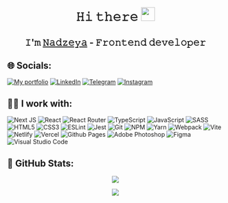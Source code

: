 <h1 align="center">𝙷𝚒 𝚝𝚑𝚎𝚛𝚎 <img src="https://github.com/blackcater/blackcater/raw/main/images/Hi.gif" height="32"/></h1>  
<h2 align="center">𝙸'𝚖 <a href="https://main--peaceful-banoffee-591107.netlify.app/" target="_blank">𝙽𝚊𝚍𝚣𝚎𝚢𝚊</a> -  𝙵𝚛𝚘𝚗𝚝𝚎𝚗𝚍 𝚍𝚎𝚟𝚎𝚕𝚘𝚙𝚎𝚛 </h2>

## 🌐 Socials:
[![My portfolio](https://img.shields.io/badge/Portfolio-%23000000.svg?style=for-the-badge&logo=firefox&logoColor=#FF7139)](https://main--peaceful-banoffee-591107.netlify.app/) [![LinkedIn](https://img.shields.io/badge/linkedin-%230077B5.svg?style=for-the-badge&logo=linkedin&logoColor=white)](https://www.linkedin.com/in/nadzeya-birukova/) [![Telegram](https://img.shields.io/badge/Telegram-2CA5E0?style=for-the-badge&logo=telegram&logoColor=white)](https://t.me/BirukovaNadzeya) [![Instagram](https://img.shields.io/badge/Instagram-%23E4405F.svg?style=for-the-badge&logo=Instagram&logoColor=white)](https://instagram.com/nadzeyka_.96)

## 👩‍💻 I work with:
![Next JS](https://img.shields.io/badge/Next-black?style=for-the-badge&logo=next.js&logoColor=white)  ![React](https://img.shields.io/badge/react-%2320232a.svg?style=for-the-badge&logo=react&logoColor=%2361DAFB) ![React Router](https://img.shields.io/badge/React_Router-CA4245?style=for-the-badge&logo=react-router&logoColor=white) ![TypeScript](https://img.shields.io/badge/typescript-%23007ACC.svg?style=for-the-badge&logo=typescript&logoColor=white) ![JavaScript](https://img.shields.io/badge/javascript-%23323330.svg?style=for-the-badge&logo=javascript&logoColor=%23F7DF1E) ![SASS](https://img.shields.io/badge/SASS-hotpink.svg?style=for-the-badge&logo=SASS&logoColor=white)  ![HTML5](https://img.shields.io/badge/html5-%23E34F26.svg?style=for-the-badge&logo=html5&logoColor=white) ![CSS3](https://img.shields.io/badge/css3-%231572B6.svg?style=for-the-badge&logo=css3&logoColor=white) ![ESLint](https://img.shields.io/badge/ESLint-4B3263?style=for-the-badge&logo=eslint&logoColor=white) ![Jest](https://img.shields.io/badge/-jest-%23C21325?style=for-the-badge&logo=jest&logoColor=white) ![Git](https://img.shields.io/badge/git-%23F05033.svg?style=for-the-badge&logo=git&logoColor=white) ![NPM](https://img.shields.io/badge/NPM-%23CB3837.svg?style=for-the-badge&logo=npm&logoColor=white) ![Yarn](https://img.shields.io/badge/yarn-%232C8EBB.svg?style=for-the-badge&logo=yarn&logoColor=white) ![Webpack](https://img.shields.io/badge/webpack-%238DD6F9.svg?style=for-the-badge&logo=webpack&logoColor=black) ![Vite](https://img.shields.io/badge/vite-%23646CFF.svg?style=for-the-badge&logo=vite&logoColor=white) ![Netlify](https://img.shields.io/badge/netlify-%23000000.svg?style=for-the-badge&logo=netlify&logoColor=#00C7B7) ![Vercel](https://img.shields.io/badge/vercel-%23000000.svg?style=for-the-badge&logo=vercel&logoColor=white) ![Github Pages](https://img.shields.io/badge/github%20pages-121013?style=for-the-badge&logo=github&logoColor=white) ![Adobe Photoshop](https://img.shields.io/badge/adobe%20photoshop-%2331A8FF.svg?style=for-the-badge&logo=adobe%20photoshop&logoColor=white) ![Figma](https://img.shields.io/badge/figma-%23F24E1E.svg?style=for-the-badge&logo=figma&logoColor=white) ![Visual Studio Code](https://img.shields.io/badge/Visual%20Studio%20Code-0078d7.svg?style=for-the-badge&logo=visual-studio-code&logoColor=white)

## 🔅 GitHub Stats:

<div align="center">

![](https://github-readme-streak-stats.herokuapp.com/?user=biryukova-nadezhda&theme=dracula&hide_border=true)<br/>

![](https://github-readme-stats.vercel.app/api/top-langs/?username=biryukova-nadezhda&theme=dracula&hide_border=true&include_all_commits=true&count_private=true&layout=compact)
</div>
